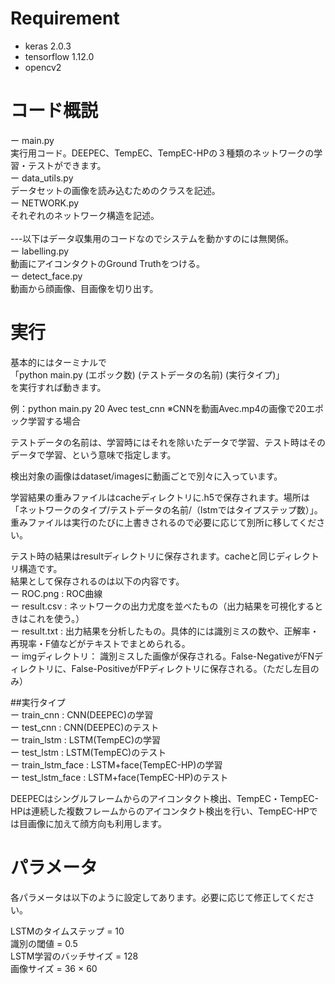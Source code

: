 # Requirement
- keras 2.0.3
- tensorflow 1.12.0
- opencv2

# コード概説
ー main.py<br/>
実行用コード。DEEPEC、TempEC、TempEC-HPの３種類のネットワークの学習・テストができます。<br/>
ー data_utils.py<br/>
データセットの画像を読み込むためのクラスを記述。<br/>
ー NETWORK.py<br/>
それぞれのネットワーク構造を記述。<br/>
<br/>
---以下はデータ収集用のコードなのでシステムを動かすのには無関係。<br/>
ー labelling.py<br/>
動画にアイコンタクトのGround Truthをつける。<br/>
ー detect_face.py<br/>
動画から顔画像、目画像を切り出す。<br/>



# 実行 
基本的にはターミナルで<br/>
「python main.py (エポック数) (テストデータの名前) (実行タイプ)」<br/>
を実行すれば動きます。<br/>

例：python main.py 20 Avec test_cnn  ※CNNを動画Avec.mp4の画像で20エポック学習する場合<br/>

テストデータの名前は、学習時にはそれを除いたデータで学習、テスト時はそのデータで学習、という意味で指定します。<br/>

検出対象の画像はdataset/imagesに動画ごとで別々に入っています。<br/>

学習結果の重みファイルはcacheディレクトリに.h5で保存されます。場所は「ネットワークのタイプ/テストデータの名前/（lstmではタイプステップ数）」。重みファイルは実行のたびに上書きされるので必要に応じて別所に移してください。<br/>

テスト時の結果はresultディレクトリに保存されます。cacheと同じディレクトリ構造です。<br/>
結果として保存されるのは以下の内容です。<br/>
ー ROC.png : ROC曲線<br/>
ー result.csv : ネットワークの出力尤度を並べたもの（出力結果を可視化するときはこれを使う。）<br/>
ー result.txt : 出力結果を分析したもの。具体的には識別ミスの数や、正解率・再現率・F値などがテキストでまとめられる。<br/>
ー imgディレクトリ： 識別ミスした画像が保存される。False-NegativeがFNディレクトリに、False-PositiveがFPディレクトリに保存される。（ただし左目のみ）<br/>

##実行タイプ<br/>
ー train_cnn  : CNN(DEEPEC)の学習<br/>
ー test_cnn  : CNN(DEEPEC)のテスト<br/>
ー train_lstm  : LSTM(TempEC)の学習<br/>
ー test_lstm  : LSTM(TempEC)のテスト<br/>
ー train_lstm_face  : LSTM+face(TempEC-HP)の学習<br/>
ー test_lstm_face  : LSTM+face(TempEC-HP)のテスト<br/>

DEEPECはシングルフレームからのアイコンタクト検出、TempEC・TempEC-HPは連続した複数フレームからのアイコンタクト検出を行い、TempEC-HPでは目画像に加えて顔方向も利用します。<br/>



# パラメータ 
各パラメータは以下のように設定してあります。必要に応じて修正してください。<br/>

LSTMのタイムステップ = 10<br/>
識別の閾値 = 0.5<br/>
LSTM学習のバッチサイズ = 128<br/>
画像サイズ = 36 × 60<br/>
